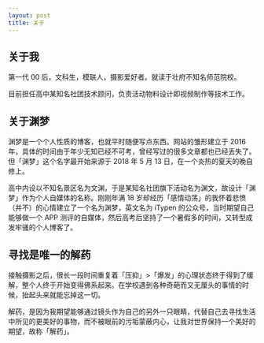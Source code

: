```yaml
---
layout: post
title: 关于
---
```

## 关于我

第一代 00 后，文科生，模联人，摄影爱好者。就读于壮府不知名师范院校。

目前担任高中某知名社团技术顾问，负责活动物料设计即视频制作等技术工作。

## 关于渊梦

渊梦是一个个人性质的博客，也就平时随便写点东西。网站的雏形建立于 2016 年，具体的时间由于年少无知已经不可考，曾经写过的很多文章都也已经丢失了。但「渊梦」这个名字最开始来源于 2018 年 5 月 13 日，在一个炎热的夏天的晚自修上。

高中内设以不知名景区名为文渊，于是某知名社团旗下活动名为渊文，故设计「渊梦」作为个人自媒体的名称。刚刚年满 18 岁却经历「感情动荡」的我怀着悲愤（并不）的心情建立了一个名为渊梦，英文名为 iTypen 的公众号，当时期望自己能够做一个 APP 测评的自媒体，然后高考后坚持了一个暑假多的时间，又转型成发牢骚的个人博客了。

## 寻找是唯一的解药

接触摄影之后，很长一段时间重复着「压抑」>「爆发」的心理状态终于得到了缓解，整个人终于开始变得佛系起来。在学校遇到各种奇葩而又无厘头的事情的时候，抬起头来就能忘掉这一切。

解药，是因为我期望能够通过镜头作为自己的另外一只眼睛，代替自己去寻找生活中所见的更美好的事物，而不被眼前的污垢蒙蔽内心，让我对世界保持一个美好的期望，故称「解药」。
